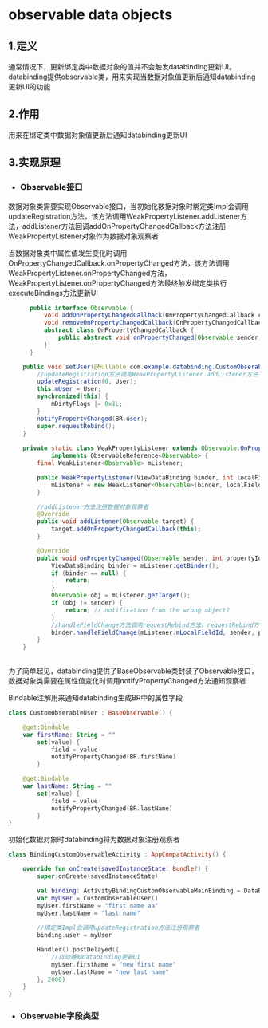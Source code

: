 # observable data objects
## 1.定义
通常情况下，更新绑定类中数据对象的值并不会触发databinding更新UI。databinding提供observable类，用来实现当数据对象值更新后通知databinding更新UI的功能

## 2.作用
用来在绑定类中数据对象值更新后通知databinding更新UI

## 3.实现原理
* ### Observable接口
数据对象类需要实现Observable接口，当初始化数据对象时绑定类Impl会调用updateRegistration方法，该方法调用WeakPropertyListener.addListener方法，addListener方法回调addOnPropertyChangedCallback方法注册WeakPropertyListener对象作为数据对象观察者

当数据对象类中属性值发生变化时调用OnPropertyChangedCallback.onPropertyChanged方法，该方法调用WeakPropertyListener.onPropertyChanged方法，WeakPropertyListener.onPropertyChanged方法最终触发绑定类执行executeBindings方法更新UI

```java
      public interface Observable {
          void addOnPropertyChangedCallback(OnPropertyChangedCallback callback);
          void removeOnPropertyChangedCallback(OnPropertyChangedCallback callback);
          abstract class OnPropertyChangedCallback {
              public abstract void onPropertyChanged(Observable sender, int propertyId);
          }
      }

    public void setUser(@Nullable com.example.databinding.CustomObserableUser User) {
        //updateRegistration方法调用WeakPropertyListener.addListener方法
        updateRegistration(0, User);
        this.mUser = User;
        synchronized(this) {
            mDirtyFlags |= 0x1L;
        }
        notifyPropertyChanged(BR.user);
        super.requestRebind();
    }
    
    private static class WeakPropertyListener extends Observable.OnPropertyChangedCallback
            implements ObservableReference<Observable> {
        final WeakListener<Observable> mListener;

        public WeakPropertyListener(ViewDataBinding binder, int localFieldId) {
            mListener = new WeakListener<Observable>(binder, localFieldId, this);
        }

        //addListener方法注册数据对象观察者
        @Override
        public void addListener(Observable target) {
            target.addOnPropertyChangedCallback(this);
        }

        @Override
        public void onPropertyChanged(Observable sender, int propertyId) {
            ViewDataBinding binder = mListener.getBinder();
            if (binder == null) {
                return;
            }
            Observable obj = mListener.getTarget();
            if (obj != sender) {
                return; // notification from the wrong object?
            }
            //handleFieldChange方法调用requestRebind方法，requestRebind方法触发调用绑定类executeBindings方法更新UI
            binder.handleFieldChange(mListener.mLocalFieldId, sender, propertyId);
        }
    }
    
```

为了简单起见，databinding提供了BaseObservable类封装了Observable接口，数据对象类需要在属性值变化时调用notifyPropertyChanged方法通知观察者

Bindable注解用来通知databinding生成BR中的属性字段

```kotlin
class CustomObserableUser : BaseObservable() {

    @get:Bindable
    var firstName: String = ""
        set(value) {
            field = value
            notifyPropertyChanged(BR.firstName)
        }

    @get:Bindable
    var lastName: String = ""
        set(value) {
            field = value
            notifyPropertyChanged(BR.lastName)
        }
}
```

初始化数据对象时databinding将为数据对象注册观察者

```kotlin
class BindingCustomObservableActivity : AppCompatActivity() {

    override fun onCreate(savedInstanceState: Bundle?) {
        super.onCreate(savedInstanceState)

        val binding: ActivityBindingCustomObservableMainBinding = DataBindingUtil.setContentView(this, R.layout.activity_binding_custom_observable_main)
        var myUser = CustomObserableUser()
        myUser.firstName = "first name aa"
        myUser.lastName = "last name"
        
        //绑定类Impl会调用updateRegistration方法注册观察者
        binding.user = myUser

        Handler().postDelayed({
            //自动通知databinding更新UI
            myUser.firstName = "new first name"
            myUser.lastName = "new last name"
        }, 2000)
    }
}
```

* ### Observable字段类型
